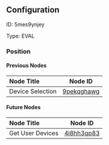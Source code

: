 # <nil>
## Configuration
ID:  5mes9ynjey

Type: EVAL 








### Position

#### Previous Nodes
| Node Title | Node ID |
| :------------- | ------------ |
| Device Selection | [9pekqghawg](./9pekqghawg.md) | 
 
 #### Future Nodes
| Node Title | Node ID |
| :------------- | ------------ |
| Get User Devices |[4i8hh3qp83](./4i8hh3qp83.md) | 